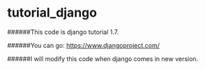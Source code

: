 tutorial_django
===============

######This code is django tutorial 1.7.

######You can go:
https://www.djangoproject.com/

######I will modify this code when django comes in new version.
